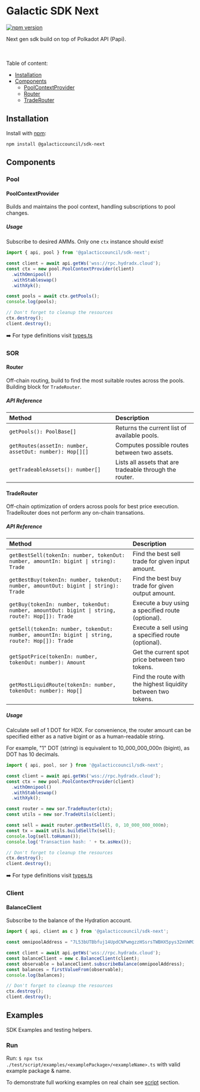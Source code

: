 # Galactic SDK Next

[![npm version](https://img.shields.io/npm/v/@galacticcouncil/sdk-next.svg)](https://www.npmjs.com/package/@galacticcouncil/sdk-next)

Next gen sdk build on top of Polkadot API (Papi).

<br />
<br />
Table of content:

- [Installation](#installation)
- [Components](#components)
  - [PoolContextProvider](#poolcontextprovider)
  - [Router](#router)
  - [TradeRouter](#traderouter)

## Installation

Install with [npm](https://www.npmjs.com/):

`npm install @galacticcouncil/sdk-next`

## Components

### Pool

#### PoolContextProvider

Builds and maintains the pool context, handling subscriptions to pool changes.

##### Usage

Subscribe to desired AMMs. Only one `ctx` instance should exist!

```typescript
import { api, pool } from '@galacticcouncil/sdk-next';

const client = await api.getWs('wss://rpc.hydradx.cloud');
const ctx = new pool.PoolContextProvider(client)
  .withOmnipool()
  .withStableswap()
  .withXyk();

const pools = await ctx.getPools();
console.log(pools);

// Don't forget to cleanup the resources
ctx.destroy();
client.destroy();
```

➡️ For type definitions visit [types.ts](src/pool/types.ts)<br />

### SOR

#### Router

Off-chain routing, build to find the most suitable routes across the pools. Building block for `TradeRouter`.

##### API Reference

| Method | Description |
| :----- | :----------- |
| `getPools(): PoolBase[]` | Returns the current list of available pools. |
| `getRoutes(assetIn: number, assetOut: number): Hop[][]` | Computes possible routes between two assets. |
| `getTradeableAssets(): number[]` | Lists all assets that are tradeable through the router. |

#### TradeRouter

Off-chain optimization of orders across pools for best price execution. TradeRouter does not perform any on-chain transations.

##### API Reference

| Method | Description |
| :----- | :----------- |
| `getBestSell(tokenIn: number, tokenOut: number, amountIn: bigint \| string): Trade` | Find the best sell trade for given input amount. |
| `getBestBuy(tokenIn: number, tokenOut: number, amountOut: bigint \| string): Trade` | Find the best buy trade for given output amount. |
| `getBuy(tokenIn: number, tokenOut: number, amountOut: bigint \| string, route?: Hop[]): Trade` | Execute a buy using a specified route (optional). |
| `getSell(tokenIn: number, tokenOut: number, amountIn: bigint \| string, route?: Hop[]): Trade` | Execute a sell using a specified route (optional). |
| `getSpotPrice(tokenIn: number, tokenOut: number): Amount` | Get the current spot price between two tokens. |
| `getMostLiquidRoute(tokenIn: number, tokenOut: number): Hop[]` | Find the route with the highest liquidity between two tokens. |

##### Usage

Calculate sell of 1 DOT for HDX. For convenience, the router amount can be specified either as a native bigint or as a human-readable string.

For example, "1" DOT (string) is equivalent to 10_000_000_000n (bigint), as DOT has 10 decimals.

```typescript
import { api, pool, sor } from '@galacticcouncil/sdk-next';

const client = await api.getWs('wss://rpc.hydradx.cloud');
const ctx = new pool.PoolContextProvider(client)
  .withOmnipool()
  .withStableswap()
  .withXyk();

const router = new sor.TradeRouter(ctx);
const utils = new sor.TradeUtils(client);

const sell = await router.getBestSell(5, 0, 10_000_000_000n);
const tx = await utils.buildSellTx(sell);
console.log(sell.toHuman());
console.log('Transaction hash: ' + tx.asHex());

// Don't forget to cleanup the resources
ctx.destroy();
client.destroy();
```

➡️ For type definitions visit [types.ts](src/sor/types.ts)<br />

### Client

#### BalanceClient

Subscribe to the balance of the Hydration account.

```typescript
import { api, client as c } from '@galacticcouncil/sdk-next';

const omnipoolAddress = "7L53bUTBbfuj14UpdCNPwmgzzHSsrsTWBHX5pys32mVWM3C1"

const client = await api.getWs('wss://rpc.hydradx.cloud');
const balanceClient = new c.BalanceClient(client);
const observable = balanceClient.subscribeBalance(omnipoolAddress);
const balances = firstValueFrom(observable);
console.log(balances);

// Don't forget to cleanup the resources
ctx.destroy();
client.destroy();
```

## Examples

SDK Examples and testing helpers.

### Run

Run: `$ npx tsx ./test/script/examples/<examplePackage>/<exampleName>.ts` with valid example package & name.

To demonstrate full working examples on real chain see [script](test/script/examples) section.